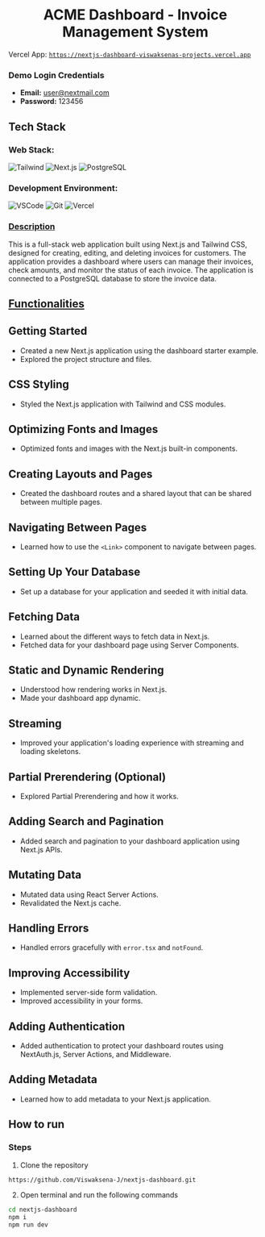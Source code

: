 <div align="center">

# ACME Dashboard - Invoice Management System

</div>

Vercel App: [`https://nextjs-dashboard-viswaksenas-projects.vercel.app`](https://nextjs-dashboard-viswaksenas-projects.vercel.app)

### Demo Login Credentials

- **Email:** user@nextmail.com
- **Password:** 123456

## Tech Stack

### Web Stack:

![Tailwind](https://img.shields.io/badge/Tailwind_CSS-092749?style=for-the-badge&logo=tailwindcss&logoColor=06B6D4&labelColor=000000)
![Next.js](https://img.shields.io/badge/Next.js-000000?style=for-the-badge&logo=next.js&logoColor=white)
![PostgreSQL](https://img.shields.io/badge/PostgreSQL-336791?style=for-the-badge&logo=postgresql&logoColor=white)

### Development Environment:

![VSCode](https://img.shields.io/badge/Visual_Studio-0078d7?style=for-the-badge&logo=visual%20studio&logoColor=white)
![Git](https://img.shields.io/badge/Git-F05032?style=for-the-badge&logo=git&logoColor=white)
![Vercel](https://img.shields.io/badge/Vercel-000000?style=for-the-badge&logo=vercel&logoColor=white)

### <u>Description</u>

This is a full-stack web application built using Next.js and Tailwind CSS, designed for creating, editing, and deleting invoices for customers. The application provides a dashboard where users can manage their invoices, check amounts, and monitor the status of each invoice. The application is connected to a PostgreSQL database to store the invoice data.

## <u> Functionalities </u>

## Getting Started

- Created a new Next.js application using the dashboard starter example.
- Explored the project structure and files.

## CSS Styling

- Styled the Next.js application with Tailwind and CSS modules.

## Optimizing Fonts and Images

- Optimized fonts and images with the Next.js built-in components.

## Creating Layouts and Pages

- Created the dashboard routes and a shared layout that can be shared between multiple pages.

## Navigating Between Pages

- Learned how to use the `<Link>` component to navigate between pages.

## Setting Up Your Database

- Set up a database for your application and seeded it with initial data.

## Fetching Data

- Learned about the different ways to fetch data in Next.js.
- Fetched data for your dashboard page using Server Components.

## Static and Dynamic Rendering

- Understood how rendering works in Next.js.
- Made your dashboard app dynamic.

## Streaming

- Improved your application's loading experience with streaming and loading skeletons.

## Partial Prerendering (Optional)

- Explored Partial Prerendering and how it works.

## Adding Search and Pagination

- Added search and pagination to your dashboard application using Next.js APIs.

## Mutating Data

- Mutated data using React Server Actions.
- Revalidated the Next.js cache.

## Handling Errors

- Handled errors gracefully with `error.tsx` and `notFound`.

## Improving Accessibility

- Implemented server-side form validation.
- Improved accessibility in your forms.

## Adding Authentication

- Added authentication to protect your dashboard routes using NextAuth.js, Server Actions, and Middleware.

## Adding Metadata

- Learned how to add metadata to your Next.js application.

## How to run

### Steps

1. Clone the repository

```bash
https://github.com/Viswaksena-J/nextjs-dashboard.git
```

2. Open terminal and run the following commands

```bash
cd nextjs-dashboard
npm i
npm run dev
```
